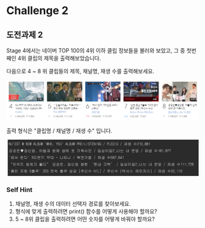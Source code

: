 # Challenge 2

## 도전과제 2

Stage 4에서는 네이버 TOP 100의 4위 이하 클립 정보들을 불러와 보았고, 그 중 첫번째인 4위 클립의 제목을 출력해보았습니다.

다음으로 4 ~ 8 위 클립들의 제목, 채널명, 재생 수를 출력해보세요.

![](../../.gitbook/assets/image%20%2871%29.png)

출력 형식은 "클립명 / 채널명 / 재생 수" 입니다.

![2018&#xB144; 6&#xC6D4; 19&#xC77C;&#xC758; &#xACB0;&#xACFC;&#xB294; &#xC774;&#xB807;&#xC2B5;&#xB2C8;&#xB2E4;.](../../.gitbook/assets/image%20%2853%29.png)



### Self Hint

1. 채널명, 재생 수의 데이터 선택자 경로를 찾아보세요.
2. 형식에 맞게 출력하려면 print\(\) 함수를 어떻게 사용해야 할까요?
3. 5 ~ 8위 클립을 출력하려면 어떤 숫자를 어떻게 바꿔야 할까요?

